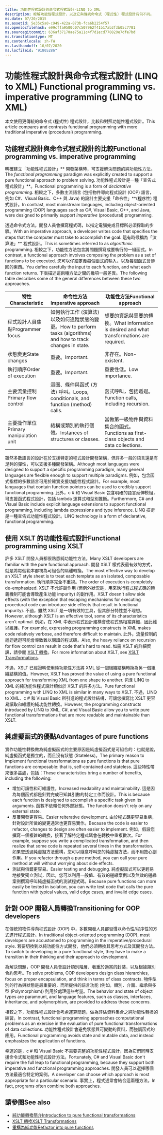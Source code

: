 ```yaml
---
title: 功能性程式設計與命令式程式設計-LINQ to XML
description: 瞭解功能性程式設計，以及它與傳統命令式 (程式性) 程式設計有何不同。
ms.date: 07/20/2015
ms.assetid: 5e35c5a0-c949-422a-873b-fca6b2254f57
ms.openlocfilehash: e99cffa9500c07c507962f41b17ab3f3b05c7781
ms.sourcegitcommit: 636af37170ae75a11c4f7d1ecd770820e7dfe7bd
ms.translationtype: MT
ms.contentlocale: zh-TW
ms.lasthandoff: 10/07/2020
ms.locfileid: "91805286"
---
```

# <a name="functional-programming-vs-imperative-programming-linq-to-xml"></a><span data-ttu-id="f1a7d-103">功能性程式設計與命令式程式設計 (LINQ to XML) </span><span class="sxs-lookup"><span data-stu-id="f1a7d-103">Functional programming vs. imperative programming (LINQ to XML)</span></span>

<span data-ttu-id="f1a7d-104">本文使用更傳統的命令式 (程式性) 程式設計，比較和對照功能性程式設計。</span><span class="sxs-lookup"><span data-stu-id="f1a7d-104">This article compares and contrasts functional programming with more traditional imperative (procedural) programming.</span></span>

## <a name="functional-programming-vs-imperative-programming"></a><span data-ttu-id="f1a7d-105">功能程式設計與命令式程式設計的比較</span><span class="sxs-lookup"><span data-stu-id="f1a7d-105">Functional programming vs. imperative programming</span></span>

<span data-ttu-id="f1a7d-106">明確建立「功能性程式設計」\*\* 開發架構時，可支援解決問題的純功能性方法。</span><span class="sxs-lookup"><span data-stu-id="f1a7d-106">The *functional programming* paradigm was explicitly created to support a pure functional approach to problem solving.</span></span> <span data-ttu-id="f1a7d-107">功能性程式設計是一種「宣告式程式設計」\*\*。</span><span class="sxs-lookup"><span data-stu-id="f1a7d-107">Functional programming is a form of *declarative programming*.</span></span> <span data-ttu-id="f1a7d-108">相較之下，多數主流語言 (包括物件導向程式設計 (OOP) 語言，例如 C#、Visual Basic、C++ 與 Java) 的設計主要支援「命令性」\*\*(程序性) 程式設計。</span><span class="sxs-lookup"><span data-stu-id="f1a7d-108">In contrast, most mainstream languages, including object-oriented programming (OOP) languages such as C#, Visual Basic, C++, and Java, were designed to primarily support *imperative* (procedural) programming.</span></span>

<span data-ttu-id="f1a7d-109">透過命令式方法，開發人員會撰寫程式碼，以指定電腦完成目標所必須採取的步驟。</span><span class="sxs-lookup"><span data-stu-id="f1a7d-109">With an imperative approach, a developer writes code that specifies the steps that the computer must take to accomplish the goal.</span></span> <span data-ttu-id="f1a7d-110">這有時候稱為「演算法」\*\* 程式設計。</span><span class="sxs-lookup"><span data-stu-id="f1a7d-110">This is sometimes referred to as *algorithmic* programming.</span></span> <span data-ttu-id="f1a7d-111">相較之下，功能性方法包含將問題撰寫成要執行的一組函式。</span><span class="sxs-lookup"><span data-stu-id="f1a7d-111">In contrast, a functional approach involves composing the problem as a set of functions to be executed.</span></span> <span data-ttu-id="f1a7d-112">您可以仔細定義每個函式的輸入，以及每個函式會傳回的東西。</span><span class="sxs-lookup"><span data-stu-id="f1a7d-112">You define carefully the input to each function, and what each function returns.</span></span> <span data-ttu-id="f1a7d-113">下表描述這兩種方法之間的幾項一般差異。</span><span class="sxs-lookup"><span data-stu-id="f1a7d-113">The following table describes some of the general differences between these two approaches.</span></span>

|<span data-ttu-id="f1a7d-114">特性</span><span class="sxs-lookup"><span data-stu-id="f1a7d-114">Characteristic</span></span>|<span data-ttu-id="f1a7d-115">命令性方法</span><span class="sxs-lookup"><span data-stu-id="f1a7d-115">Imperative approach</span></span>|<span data-ttu-id="f1a7d-116">功能性方法</span><span class="sxs-lookup"><span data-stu-id="f1a7d-116">Functional approach</span></span>|
|--------------------|-------------------------|-------------------------|
|<span data-ttu-id="f1a7d-117">程式設計人員焦點</span><span class="sxs-lookup"><span data-stu-id="f1a7d-117">Programmer focus</span></span>|<span data-ttu-id="f1a7d-118">如何執行工作 (演算法) 以及如何追蹤狀態的變更。</span><span class="sxs-lookup"><span data-stu-id="f1a7d-118">How to perform tasks (algorithms) and how to track changes in state.</span></span>|<span data-ttu-id="f1a7d-119">想要的資訊與需要的轉換。</span><span class="sxs-lookup"><span data-stu-id="f1a7d-119">What information is desired and what transformations are required.</span></span>|
|<span data-ttu-id="f1a7d-120">狀態變更</span><span class="sxs-lookup"><span data-stu-id="f1a7d-120">State changes</span></span>|<span data-ttu-id="f1a7d-121">重要。</span><span class="sxs-lookup"><span data-stu-id="f1a7d-121">Important.</span></span>|<span data-ttu-id="f1a7d-122">非存在。</span><span class="sxs-lookup"><span data-stu-id="f1a7d-122">Non-existent.</span></span>|
|<span data-ttu-id="f1a7d-123">執行順序</span><span class="sxs-lookup"><span data-stu-id="f1a7d-123">Order of execution</span></span>|<span data-ttu-id="f1a7d-124">重要。</span><span class="sxs-lookup"><span data-stu-id="f1a7d-124">Important.</span></span>|<span data-ttu-id="f1a7d-125">重要性低。</span><span class="sxs-lookup"><span data-stu-id="f1a7d-125">Low importance.</span></span>|
|<span data-ttu-id="f1a7d-126">主要流量控制</span><span class="sxs-lookup"><span data-stu-id="f1a7d-126">Primary flow control</span></span>|<span data-ttu-id="f1a7d-127">迴圈、條件與函式 (方法) 呼叫。</span><span class="sxs-lookup"><span data-stu-id="f1a7d-127">Loops, conditionals, and function (method) calls.</span></span>|<span data-ttu-id="f1a7d-128">函式呼叫，包括遞迴。</span><span class="sxs-lookup"><span data-stu-id="f1a7d-128">Function calls, including recursion.</span></span>|
|<span data-ttu-id="f1a7d-129">主要操作單位</span><span class="sxs-lookup"><span data-stu-id="f1a7d-129">Primary manipulation unit</span></span>|<span data-ttu-id="f1a7d-130">結構或類別的執行個體。</span><span class="sxs-lookup"><span data-stu-id="f1a7d-130">Instances of structures or classes.</span></span>|<span data-ttu-id="f1a7d-131">當做第一級物件與資料集合的函式。</span><span class="sxs-lookup"><span data-stu-id="f1a7d-131">Functions as first-class objects and data collections.</span></span>|

<span data-ttu-id="f1a7d-132">雖然多數語言的設計在於支援特定的程式設計開發架構，但許多一般的語言還是有足夠的彈性，可以支援多種開發架構。</span><span class="sxs-lookup"><span data-stu-id="f1a7d-132">Although most languages were designed to support a specific programming paradigm, many general languages are flexible enough to support multiple paradigms.</span></span> <span data-ttu-id="f1a7d-133">例如，包含函式指標的多數語言可用於確實支援功能性程式設計。</span><span class="sxs-lookup"><span data-stu-id="f1a7d-133">For example, most languages that contain function pointers can be used to credibly support functional programming.</span></span> <span data-ttu-id="f1a7d-134">此外，c # 和 Visual Basic 包含明確的語言延伸模組，可支援函式程式設計，包括 lambda 運算式和型別推斷。</span><span class="sxs-lookup"><span data-stu-id="f1a7d-134">Furthermore, C# and Visual Basic include explicit language extensions to support functional programming, including lambda expressions and type inference.</span></span> <span data-ttu-id="f1a7d-135">LINQ 技術是一種宣告式功能性程式設計。</span><span class="sxs-lookup"><span data-stu-id="f1a7d-135">LINQ technology is a form of declarative, functional programming.</span></span>

## <a name="functional-programming-using-xslt"></a><span data-ttu-id="f1a7d-136">使用 XSLT 的功能性程式設計</span><span class="sxs-lookup"><span data-stu-id="f1a7d-136">Functional programming using XSLT</span></span>

<span data-ttu-id="f1a7d-137">許多 XSLT 開發人員都很熟悉純功能性方法。</span><span class="sxs-lookup"><span data-stu-id="f1a7d-137">Many XSLT developers are familiar with the pure functional approach.</span></span> <span data-ttu-id="f1a7d-138">開發 XSLT 樣式表最有效的方式，就是將每個範本都視為可組合的隔離轉換。</span><span class="sxs-lookup"><span data-stu-id="f1a7d-138">The most effective way to develop an XSLT style sheet is to treat each template as an isolated, composable transformation.</span></span> <span data-ttu-id="f1a7d-139">執行順序完全不重視。</span><span class="sxs-lookup"><span data-stu-id="f1a7d-139">The order of execution is completely de-emphasized.</span></span> <span data-ttu-id="f1a7d-140">XSLT 不允許副作用 (但例外狀況是，用來執行程式程式碼的轉義機制可能會導致產生功能 impurity) 的副作用。</span><span class="sxs-lookup"><span data-stu-id="f1a7d-140">XSLT doesn't allow side effects (with the exception that escaping mechanisms for executing procedural code can introduce side effects that result in functional impurity).</span></span> <span data-ttu-id="f1a7d-141">不過，雖然 XSLT 是一項有效的工具，但其部分特性並不理想。</span><span class="sxs-lookup"><span data-stu-id="f1a7d-141">However, although XSLT is an effective tool, some of its characteristics aren't optimal.</span></span> <span data-ttu-id="f1a7d-142">例如，在 XML 中表示程式設計建構會使程式碼相當詳細，因此難以維護。</span><span class="sxs-lookup"><span data-stu-id="f1a7d-142">For example, expressing programming constructs in XML makes code relatively verbose, and therefore difficult to maintain.</span></span> <span data-ttu-id="f1a7d-143">此外，流量控制的遞迴遞迴可能會導致難以閱讀的程式碼。</span><span class="sxs-lookup"><span data-stu-id="f1a7d-143">Also, the heavy reliance on recursion for flow control can result in code that's hard to read.</span></span> <span data-ttu-id="f1a7d-144">如需 XSLT 的詳細資訊，請參閱 [XSLT 轉換](../data/xml/xslt-transformations.md)。</span><span class="sxs-lookup"><span data-stu-id="f1a7d-144">For more information about XSLT, see [XSLT Transformations](../data/xml/xslt-transformations.md).</span></span>

<span data-ttu-id="f1a7d-145">不過，XSLT 已經證明使用純功能性方法將 XML 從一個組織結構轉換為另一個組織結構的值。</span><span class="sxs-lookup"><span data-stu-id="f1a7d-145">However, XSLT has proved the value of using a pure functional approach for transforming XML from one shape to another.</span></span> <span data-ttu-id="f1a7d-146">包含 LINQ to XML 的純功能性程式設計類似於 XSLT 的許多方法。</span><span class="sxs-lookup"><span data-stu-id="f1a7d-146">Pure functional programming with LINQ to XML is similar in many ways to XSLT.</span></span> <span data-ttu-id="f1a7d-147">不過，LINQ to XML、c # 和 Visual Basic 所引進的程式設計結構，可讓您撰寫比 XSLT 更容易讀取和維護的純功能性轉換。</span><span class="sxs-lookup"><span data-stu-id="f1a7d-147">However, the programming constructs introduced by LINQ to XML, C#, and Visual Basic allow you to write pure functional transformations that are more readable and maintainable than XSLT.</span></span>

## <a name="advantages-of-pure-functions"></a><span data-ttu-id="f1a7d-148">純虛擬函式的優點</span><span class="sxs-lookup"><span data-stu-id="f1a7d-148">Advantages of pure functions</span></span>

<span data-ttu-id="f1a7d-149">實作功能性轉換做為純虛擬函式的主要原因是純虛擬函式是可組合的：也就是說，純虛擬函式是獨立的，而且沒有狀態 (Stateless)。</span><span class="sxs-lookup"><span data-stu-id="f1a7d-149">The primary reason to implement functional transformations as pure functions is that pure functions are composable: that is, self-contained and stateless.</span></span> <span data-ttu-id="f1a7d-150">這些特性帶來很多益處，包括：</span><span class="sxs-lookup"><span data-stu-id="f1a7d-150">These characteristics bring a number of benefits, including the following:</span></span>

- <span data-ttu-id="f1a7d-151">增加可讀性和可維護性。</span><span class="sxs-lookup"><span data-stu-id="f1a7d-151">Increased readability and maintainability.</span></span> <span data-ttu-id="f1a7d-152">這是因為每個函式都是針對完成已知其引數的特定工作而設計。</span><span class="sxs-lookup"><span data-stu-id="f1a7d-152">This is because each function is designed to accomplish a specific task given its arguments.</span></span> <span data-ttu-id="f1a7d-153">函數不依賴任何外部狀態。</span><span class="sxs-lookup"><span data-stu-id="f1a7d-153">The function doesn't rely on any external state.</span></span>
- <span data-ttu-id="f1a7d-154">反覆開發更容易。</span><span class="sxs-lookup"><span data-stu-id="f1a7d-154">Easier reiterative development.</span></span> <span data-ttu-id="f1a7d-155">由於程式碼更容易重構，針對設計所做的變更通常也更容易實作。</span><span class="sxs-lookup"><span data-stu-id="f1a7d-155">Because the code is easier to refactor, changes to design are often easier to implement.</span></span> <span data-ttu-id="f1a7d-156">例如，假設您撰寫一個複雜的轉換，接著了解特定程式碼會在轉換中重複數次。</span><span class="sxs-lookup"><span data-stu-id="f1a7d-156">For example, suppose you write a complicated transformation, and then realize that some code is repeated several times in the transformation.</span></span> <span data-ttu-id="f1a7d-157">如果您透過純虛擬方法重構，您可以隨意呼叫您的純虛擬方法，而不用擔心副作用。</span><span class="sxs-lookup"><span data-stu-id="f1a7d-157">If you refactor through a pure method, you can call your pure method at will without worrying about side effects.</span></span>
- <span data-ttu-id="f1a7d-158">測試與偵錯更容易。</span><span class="sxs-lookup"><span data-stu-id="f1a7d-158">Easier testing and debugging.</span></span> <span data-ttu-id="f1a7d-159">純虛擬函式可以更輕易地接受獨立測試，因此，您可以利用一般值、有效的邊緣案例以及無效的邊緣案例撰寫呼叫純虛擬函式的測試程式碼。</span><span class="sxs-lookup"><span data-stu-id="f1a7d-159">Because pure functions can more easily be tested in isolation, you can write test code that calls the pure function with typical values, valid edge cases, and invalid edge cases.</span></span>

## <a name="transitioning-for-oop-developers"></a><span data-ttu-id="f1a7d-160">針對 OOP 開發人員轉換</span><span class="sxs-lookup"><span data-stu-id="f1a7d-160">Transitioning for OOP developers</span></span>

<span data-ttu-id="f1a7d-161">在傳統的物件導向程式設計 (OOP) 中，多數開發人員都習慣以命令性/程序性的方式進行程式設計。</span><span class="sxs-lookup"><span data-stu-id="f1a7d-161">In traditional object-oriented programming (OOP), most developers are accustomed to programming in the imperative/procedural style.</span></span> <span data-ttu-id="f1a7d-162">若要切換到以純功能性方式開發，他們必須轉換其思考方式及其開發方法。</span><span class="sxs-lookup"><span data-stu-id="f1a7d-162">To switch to developing in a pure functional style, they have to make a transition in their thinking and their approach to development.</span></span>

<span data-ttu-id="f1a7d-163">為解決問題，OOP 開發人員會設計類別階層、著重於適當的封裝，以及根據類別合約思考。</span><span class="sxs-lookup"><span data-stu-id="f1a7d-163">To solve problems, OOP developers design class hierarchies, focus on proper encapsulation, and think in terms of class contracts.</span></span> <span data-ttu-id="f1a7d-164">物件型別的行為與狀態是最重要的，而所提供的語言功能 (例如，類別、介面、繼承與多型 (Polymorphism)) 則用於處理這些考量。</span><span class="sxs-lookup"><span data-stu-id="f1a7d-164">The behavior and state of object types are paramount, and language features, such as classes, interfaces, inheritance, and polymorphism, are provided to address these concerns.</span></span>

<span data-ttu-id="f1a7d-165">相較之下，功能性程式設計會考慮運算問題，做為評估資料集合之純功能性轉換的練習。</span><span class="sxs-lookup"><span data-stu-id="f1a7d-165">In contrast, functional programming approaches computational problems as an exercise in the evaluation of pure functional transformations of data collections.</span></span> <span data-ttu-id="f1a7d-166">功能性程式設計會避免狀態與可變動的資料，而強調函式的應用。</span><span class="sxs-lookup"><span data-stu-id="f1a7d-166">Functional programming avoids state and mutable data, and instead emphasizes the application of functions.</span></span>

<span data-ttu-id="f1a7d-167">幸運的是，c # 和 Visual Basic 不需要完整的功能性程式設計，因為它們同時支援命令式和功能性程式設計方法。</span><span class="sxs-lookup"><span data-stu-id="f1a7d-167">Fortunately, C# and Visual Basic don't require the full leap to functional programming, because they support both imperative and functional programming approaches.</span></span> <span data-ttu-id="f1a7d-168">開發人員可以選擇哪個方法最適合特定的案例。</span><span class="sxs-lookup"><span data-stu-id="f1a7d-168">A developer can choose which approach is most appropriate for a particular scenario.</span></span> <span data-ttu-id="f1a7d-169">事實上，程式通常會結合這兩種方法。</span><span class="sxs-lookup"><span data-stu-id="f1a7d-169">In fact, programs often combine both approaches.</span></span>

## <a name="see-also"></a><span data-ttu-id="f1a7d-170">請參閱</span><span class="sxs-lookup"><span data-stu-id="f1a7d-170">See also</span></span>

- [<span data-ttu-id="f1a7d-171">純功能轉換簡介</span><span class="sxs-lookup"><span data-stu-id="f1a7d-171">Introduction to pure functional transformations</span></span>](introduction-pure-functional-transformations.md)
- [<span data-ttu-id="f1a7d-172">XSLT 轉換</span><span class="sxs-lookup"><span data-stu-id="f1a7d-172">XSLT Transformations</span></span>](../data/xml/xslt-transformations.md)
- [<span data-ttu-id="f1a7d-173">重構為純功能</span><span class="sxs-lookup"><span data-stu-id="f1a7d-173">Refactor into pure functions</span></span>](refactor-pure-functions.md)
